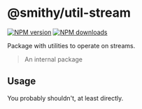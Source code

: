 # @smithy/util-stream

[![NPM version](https://img.shields.io/npm/v/@smithy/util-stream/latest.svg)](https://www.npmjs.com/package/@smithy/util-stream)
[![NPM downloads](https://img.shields.io/npm/dm/@smithy/util-stream.svg)](https://www.npmjs.com/package/@smithy/util-stream)

Package with utilities to operate on streams.

> An internal package

## Usage

You probably shouldn't, at least directly.
